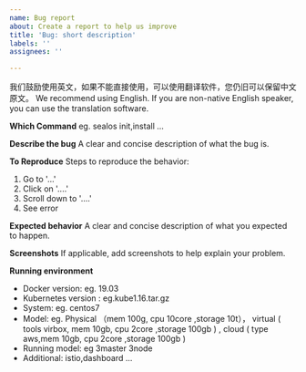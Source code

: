 ```yaml
---
name: Bug report
about: Create a report to help us improve
title: 'Bug: short description'
labels: ''
assignees: ''

---
```


我们鼓励使用英文，如果不能直接使用，可以使用翻译软件，您仍旧可以保留中文原文。
We recommend using English. If you are non-native English speaker, you can use the translation software. 

**Which Command**
eg. sealos init,install ...

**Describe the bug**
A clear and concise description of what the bug is.

**To Reproduce**
Steps to reproduce the behavior:
1. Go to '...'
2. Click on '....'
3. Scroll down to '....'
4. See error

**Expected behavior**
A clear and concise description of what you expected to happen.

**Screenshots**
If applicable, add screenshots to help explain your problem.

**Running environment**

- Docker version:   eg. 19.03
- Kubernetes version : eg.kube1.16.tar.gz
- System:  eg. centos7
- Model:  eg. Physical （mem 100g, cpu 10core ,storage 10t）， virtual ( tools virbox, mem 10gb, cpu 2core ,storage 100gb ) , cloud ( type aws,mem 10gb, cpu 2core ,storage 100gb )
- Running model:   eg 3master 3node
- Additional: istio,dashboard ...

